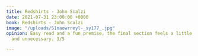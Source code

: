 ```yaml
---
title: Redshirts - John Scalzi
date: 2021-07-31 23:00:00 +0000
book: Redshirts - John Scalzi
image: "/uploads/51naowrreyl-_sy177_.jpg"
opinion: Easy read and a fun premise, the final section feels a little like padding
  and unnecessary. 3/5

---
```

